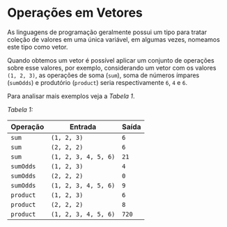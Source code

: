 # Operações em Vetores

As linguagens de programação geralmente possui um tipo para tratar coleção de valores em uma única variável, em algumas vezes, nomeamos este tipo como vetor.

Quando obtemos um vetor é possível aplicar um conjunto de operações sobre esse valores, por exemplo, considerando um vetor com os valores `(1, 2, 3)`, as operações de soma (`sum`), soma de números ímpares (`sumOdds`) e produtório (`product`) seria respectivamente `6`, `4` e `6`.

Para analisar mais exemplos veja a _Tabela 1_.

_Tabela 1:_

| Operação  | Entrada              | Saída |
| --------- | -------------------- | ----- |
| `sum`     | `(1, 2, 3)`          | `6`   |
| `sum`     | `(2, 2, 2)`          | `6`   |
| `sum`     | `(1, 2, 3, 4, 5, 6)` | `21`  |
| `sumOdds` | `(1, 2, 3)`          | `4`   |
| `sumOdds` | `(2, 2, 2)`          | `0`   |
| `sumOdds` | `(1, 2, 3, 4, 5, 6)` | `9`   |
| `product` | `(1, 2, 3)`          | `6`   |
| `product` | `(2, 2, 2)`          | `8`   |
| `product` | `(1, 2, 3, 4, 5, 6)` | `720` |
